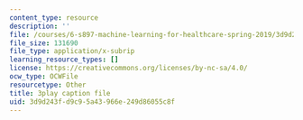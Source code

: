 ```yaml
---
content_type: resource
description: ''
file: /courses/6-s897-machine-learning-for-healthcare-spring-2019/3d9d243fd9c95a43966e249d86055c8f_ZQu2B3GyI_k.vtt
file_size: 131690
file_type: application/x-subrip
learning_resource_types: []
license: https://creativecommons.org/licenses/by-nc-sa/4.0/
ocw_type: OCWFile
resourcetype: Other
title: 3play caption file
uid: 3d9d243f-d9c9-5a43-966e-249d86055c8f
---
```


